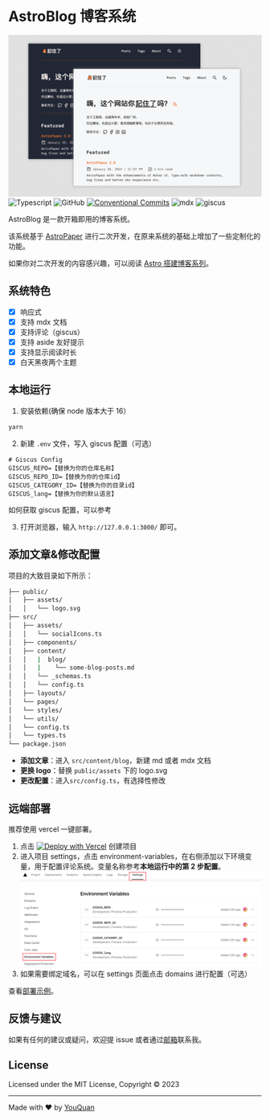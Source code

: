 # AstroBlog 博客系统

![AstroPaper](public/assets/blog/post.png)
![Typescript](https://img.shields.io/badge/TypeScript-007ACC?style=for-the-badge&logo=typescript&logoColor=white)
![GitHub](https://img.shields.io/github/license/satnaing/astro-paper?color=%232F3741&style=for-the-badge)
[![Conventional Commits](https://img.shields.io/badge/Conventional%20Commits-1.0.0-%23FE5196?logo=conventionalcommits&logoColor=white&style=for-the-badge)](https://conventionalcommits.org)
![mdx](https://img.shields.io/badge/mdx-007ACC?style=for-the-badge&logo=MDX&logoColor=white)
![giscus](https://img.shields.io/badge/giscus-%2319c37d?style=for-the-badge&logo=giscus&logoColor=white)

AstroBlog 是一款开箱即用的博客系统。

该系统基于 [AstroPaper](https://github.com/satnaing/astro-paper) 进行二次开发，在原来系统的基础上增加了一些定制化的功能。

如果你对二次开发的内容感兴趣，可以阅读 [Astro 搭建博客系列]()。

## 系统特色

- [x] 响应式
- [x] 支持 mdx 文档
- [x] 支持评论（giscus）
- [x] 支持 aside 友好提示
- [x] 支持显示阅读时长
- [x] 白天黑夜两个主题

## 本地运行

1. 安装依赖(确保 node 版本大于 16）

```bash
yarn
```

2. 新建 `.env` 文件，写入 giscus 配置（可选）

```text title=".env"
# Giscus Config
GISCUS_REPO=【替换为你的仓库名称】
GISCUS_REPO_ID=【替换为你的仓库id】
GISCUS_CATEGORY_ID=【替换为你的目录id】
GISCUS_lang=【替换为你的默认语言】
```

如何获取 giscus 配置，可以参考

3. 打开浏览器，输入 `http://127.0.0.1:3000/` 即可。

## 添加文章&修改配置

项目的大致目录如下所示：

```bash
├── public/
│   ├── assets/
│   │   └── logo.svg
├── src/
│   ├── assets/
│   │   └── socialIcons.ts
│   ├── components/
│   ├── content/
│   │   |  blog/
│   │   |    └── some-blog-posts.md
│   │   └── _schemas.ts
│   │   └── config.ts
│   ├── layouts/
│   └── pages/
│   └── styles/
│   └── utils/
│   └── config.ts
│   └── types.ts
└── package.json
```

- **添加文章**：进入 `src/content/blog`，新建 md 或者 mdx 文档
- **更换 logo**：替换 `public/assets` 下的 logo.svg
- **更改配置**：进入`src/config.ts`，有选择性修改

## 远端部署

推荐使用 vercel 一键部署。

1. 点击 [![Deploy with Vercel](https://vercel.com/button)](https://vercel.com/new/clone?repository-url=https%3A%2F%2Fgithub.com%2Fpengzhile%2Fpandora-cloud-serverless)
   创建项目
2. 进入项目 settings，点击 environment-variables，在右侧添加以下环境变量，用于配置评论系统。变量名称参考**本地运行中的第 2 步配置**。
   ![](public/assets/blog/Snipaste_2023-08-02_16-44-14.png)
3. 如果需要绑定域名，可以在 settings 页面点击 domains 进行配置（可选）

查看[部署示例](https://jizhule.cn/)。

## 反馈与建议

如果有任何的建议或疑问，欢迎提 issue 或者通过<a href="mailto:695601924@qq.com">邮箱</a>联系我。

## License

Licensed under the MIT License, Copyright © 2023

---

Made with ❤️ by [YouQuan](https://jizhule.cn)
